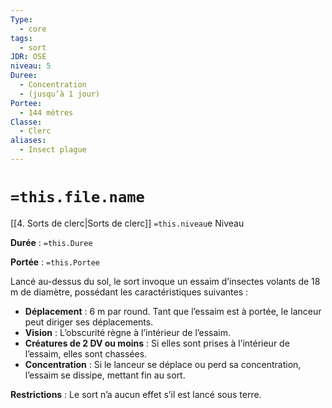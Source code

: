 ```yaml
---
Type:
  - core
tags:
  - sort
JDR: OSE
niveau: 5
Duree:
  - Concentration
  - (jusqu’à 1 jour)
Portee:
  - 144 mètres
Classe:
  - Clerc
aliases:
  - Insect plague
---
```

# `=this.file.name`  

[[4. Sorts de clerc|Sorts de clerc]] `=this.niveau`e Niveau

**Durée** : `=this.Duree`  

**Portée** : `=this.Portee`

Lancé au-dessus du sol, le sort invoque un essaim d’insectes volants de 18 m de diamètre, possédant les caractéristiques suivantes :

- **Déplacement** : 6 m par round. Tant que l’essaim est à portée, le lanceur peut diriger ses déplacements.
- **Vision** : L’obscurité règne à l’intérieur de l’essaim.
- **Créatures de 2 DV ou moins** : Si elles sont prises à l’intérieur de l’essaim, elles sont chassées.
- **Concentration** : Si le lanceur se déplace ou perd sa concentration, l’essaim se dissipe, mettant fin au sort.

**Restrictions** : Le sort n’a aucun effet s’il est lancé sous terre.
